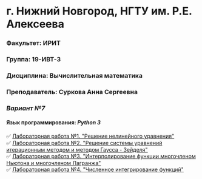 # г. Нижний Новгород, НГТУ им. Р.Е. Алексеева
### Факультет: ИРИТ
### Группа: 19-ИВТ-3
### Дисциплина: Вычислительная математика
### Преподаватель: Суркова Анна Сергеевна
### ***Вариант №7***
#### Язык программирования: ***Python 3***
:white_check_mark: [Лабораторная работа №1. "Решение нелинейного уравнения"](https://github.com/thbeca-30/Computational_Mathematics/tree/master/LabWork1)  
:white_check_mark: [Лабораторная работа №2. "Решение системы уравнений итерационным методом и методом Гаусса - Зейделя"](https://github.com/thbeca-30/Computational_Mathematics/tree/master/LabWork2)  
:white_check_mark: [Лабораторная работа №3. "Интерполирование функции многочленом Ньютона и многочленом Лагранжа"](https://github.com/thbeca-30/Computational_Mathematics/tree/master/LabWork3)  
:white_check_mark: [Лабораторная работа №4. "Численное интегрирование функций"](https://github.com/thbeca-30/Computational_Mathematics/tree/master/LabWork4)